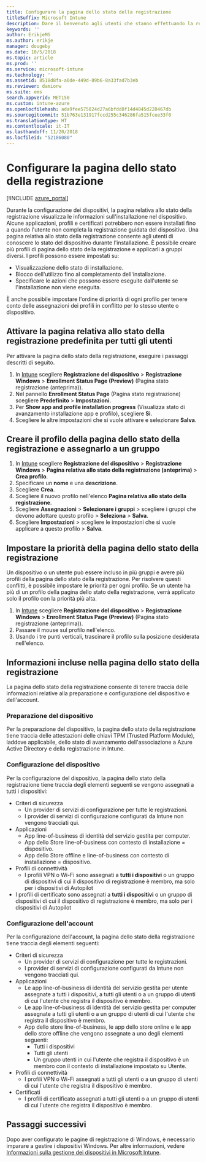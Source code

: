 ```yaml
---
title: Configurare la pagina dello stato della registrazione
titleSuffix: Microsoft Intune
description: Dare il benvenuto agli utenti che stanno effettuando la registrazione di dispositivi Windows 10.
keywords: ''
author: ErikjeMS
ms.author: erikje
manager: dougeby
ms.date: 10/5/2018
ms.topic: article
ms.prod: ''
ms.service: microsoft-intune
ms.technology: ''
ms.assetid: 8518d8fa-a0de-449d-89b6-8a33fad7b3eb
ms.reviewer: damionw
ms.suite: ems
search.appverid: MET150
ms.custom: intune-azure
ms.openlocfilehash: ada9fee575824d27a6bfdd8f14d4845d228467db
ms.sourcegitcommit: 51b763e131917fccd255c346286fa515fcee33f0
ms.translationtype: HT
ms.contentlocale: it-IT
ms.lasthandoff: 11/20/2018
ms.locfileid: "52186080"
---
```

# <a name="set-up-an-enrollment-status-page"></a>Configurare la pagina dello stato della registrazione
 
[!INCLUDE [azure_portal](./includes/azure_portal.md)]
 
Durante la configurazione dei dispositivi, la pagina relativa allo stato della registrazione visualizza le informazioni sull'installazione nel dispositivo. Alcune applicazioni, profili e certificati potrebbero non essere installati fino a quando l'utente non completa la registrazione guidata del dispositivo. Una pagina relativa allo stato della registrazione consente agli utenti di conoscere lo stato del dispositivo durante l'installazione. È possibile creare più profili di pagina dello stato della registrazione e applicarli a gruppi diversi. I profili possono essere impostati su:
- Visualizzazione dello stato di installazione.
- Blocco dell'utilizzo fino al completamento dell'installazione.
- Specificare le azioni che possono essere eseguite dall'utente se l'installazione non viene eseguita.

È anche possibile impostare l'ordine di priorità di ogni profilo per tenere conto delle assegnazioni dei profili in conflitto per lo stesso utente o dispositivo.

 
## <a name="turn-on-default-enrollment-status-page-for-all-users"></a>Attivare la pagina relativa allo stato della registrazione predefinita per tutti gli utenti

Per attivare la pagina dello stato della registrazione, eseguire i passaggi descritti di seguito.
 
1. In [Intune](https://aka.ms/intuneportal) scegliere **Registrazione del dispositivo** > **Registrazione Windows** > **Enrollment Status Page (Preview)** (Pagina stato registrazione (anteprima)).
2. Nel pannello **Enrollment Status Page** (Pagina stato registrazione) scegliere **Predefinito** > **Impostazioni**.
3. Per **Show app and profile installation progress** (Visualizza stato di avanzamento installazione app e profilo), scegliere **Sì**.
4. Scegliere le altre impostazioni che si vuole attivare e selezionare **Salva**.

## <a name="create-enrollment-status-page-profile-and-assign-to-a-group"></a>Creare il profilo della pagina dello stato della registrazione e assegnarlo a un gruppo

1. In [Intune](https://aka.ms/intuneportal) scegliere **Registrazione del dispositivo** > **Registrazione Windows** > **Pagina relativa allo stato della registrazione (anteprima)** > **Crea profilo**.
2. Specificare un **nome** e una **descrizione**.
3. Scegliere **Crea**.
4. Scegliere il nuovo profilo nell'elenco **Pagina relativa allo stato della registrazione**.
5. Scegliere **Assegnazioni** > **Selezionare i gruppi** > scegliere i gruppi che devono adottare questo profilo > **Seleziona** > **Salva**.
6. Scegliere **Impostazioni** > scegliere le impostazioni che si vuole applicare a questo profilo > **Salva**.

## <a name="set-the-enrollment-status-page-priority"></a>Impostare la priorità della pagina dello stato della registrazione

Un dispositivo o un utente può essere incluso in più gruppi e avere più profili della pagina dello stato della registrazione. Per risolvere questi conflitti, è possibile impostare le priorità per ogni profilo. Se un utente ha più di un profilo della pagina dello stato della registrazione, verrà applicato solo il profilo con la priorità più alta.

1. In [Intune](https://aka.ms/intuneportal) scegliere **Registrazione del dispositivo** > **Registrazione Windows** > **Enrollment Status Page (Preview)** (Pagina stato registrazione (anteprima)).
2. Passare il mouse sul profilo nell'elenco.
3. Usando i tre punti verticali, trascinare il profilo sulla posizione desiderata nell'elenco.


## <a name="enrollment-status-page-tracking-information"></a>Informazioni incluse nella pagina dello stato della registrazione

La pagina dello stato della registrazione consente di tenere traccia delle informazioni relative alla preparazione e configurazione del dispositivo e dell'account.

### <a name="device-preparation"></a>Preparazione del dispositivo

Per la preparazione del dispositivo, la pagina dello stato della registrazione tiene traccia delle attestazioni delle chiavi TPM (Trusted Platform Module), laddove applicabile, dello stato di avanzamento dell'associazione a Azure Active Directory e della registrazione in Intune.

### <a name="device-setup"></a>Configurazione del dispositivo

Per la configurazione del dispositivo, la pagina dello stato della registrazione tiene traccia degli elementi seguenti se vengono assegnati a tutti i dispositivi:
- Criteri di sicurezza
    - Un provider di servizi di configurazione per tutte le registrazioni.
    - I provider di servizi di configurazione configurati da Intune non vengono tracciati qui.
- Applicazioni
    - App line-of-business di identità del servizio gestita per computer.
    - App dello Store line-of-business con contesto di installazione = dispositivo.
    - App dello Store offline e line-of-business con contesto di installazione = dispositivo.
- Profili di connettività
    - I profili VPN o Wi-Fi sono assegnati a **tutti i dispositivi** o un gruppo di dispositivi di cui il dispositivo di registrazione è membro, ma solo per i dispositivi di Autopilot
- I profili di certificato sono assegnati a **tutti i dispositivi** o un gruppo di dispositivi di cui il dispositivo di registrazione è membro, ma solo per i dispositivi di Autopilot

### <a name="account-setup"></a>Configurazione dell'account
Per la configurazione dell'account, la pagina dello stato della registrazione tiene traccia degli elementi seguenti:
- Criteri di sicurezza
    - Un provider di servizi di configurazione per tutte le registrazioni.
    - I provider di servizi di configurazione configurati da Intune non vengono tracciati qui.
- Applicazioni
    - Le app line-of-business di identità del servizio gestita per utente assegnate a tutti i dispositivi, a tutti gli utenti o a un gruppo di utenti di cui l'utente che registra il dispositivo è membro.
    - Le app line-of-business di identità del servizio gestita per computer assegnate a tutti gli utenti o a un gruppo di utenti di cui l'utente che registra il dispositivo è membro.
    - App dello store line-of-business, le app dello store online e le app dello store offline che vengono assegnate a uno degli elementi seguenti:
        - Tutti i dispositivi
        - Tutti gli utenti
        - Un gruppo utenti in cui l'utente che registra il dispositivo è un membro con il contesto di installazione impostato su Utente.
- Profili di connettività
    - I profili VPN o Wi-Fi assegnati a tutti gli utenti o a un gruppo di utenti di cui l'utente che registra il dispositivo è membro.
- Certificati
    - I profili di certificato assegnati a tutti gli utenti o a un gruppo di utenti di cui l'utente che registra il dispositivo è membro.

## <a name="next-steps"></a>Passaggi successivi
Dopo aver configurato le pagine di registrazione di Windows, è necessario imparare a gestire i dispositivi Windows. Per altre informazioni, vedere [Informazioni sulla gestione dei dispositivi in Microsoft Intune](https://docs.microsoft.com/intune/device-management).
